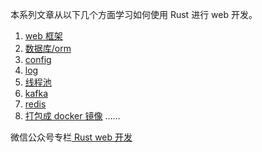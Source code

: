 
本系列文章从以下几个方面学习如何使用 Rust 进行 web 开发。

1. [web 框架 ](https://mp.weixin.qq.com/s/M_JBFFJU33MRELBmqyVihg)
2. [数据库/orm](https://mp.weixin.qq.com/s/9fiOZVDH0Uppb3gskb5p4w)
3. [config](https://mp.weixin.qq.com/s/LibPp7qdEELn_dO_4DSNuA?poc_token=HJu7emWjmrmSjFyqyRdlyIIm-dMZeijEvk0GfWtZ)
4. [log](https://mp.weixin.qq.com/s/q6SO-ZnZY1C6xDy-6OZmXQ)
5. [线程池](https://mp.weixin.qq.com/s/UOSqWf_Z-F1M0jjXPGQjGQ)
6. [kafka](https://mp.weixin.qq.com/s/MmQ1VNSZ5_aG-BNqR5I-mA)
7. [redis](https://mp.weixin.qq.com/s/SdIOjCD9fcS_XwBgVNYg-Q)
8. [打包成 docker 镜像](https://mp.weixin.qq.com/s/L9Z3SLw6-35Mf45YG2iGcg)
……


微信公众号专栏[ Rust web 开发](https://mp.weixin.qq.com/mp/appmsgalbum?__biz=MzA4OTczMTA5Nw==&action=getalbum&album_id=3200684718984380416&scene=173&subscene=&sessionid=svr_920c2fd4d41&enterid=1702542368&from_msgid=2452719710&from_itemidx=1&count=3&nolastread=1#wechat_redirect)
